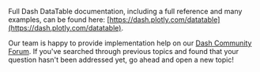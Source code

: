 Full Dash DataTable documentation, including a full reference and many
examples, can be found here:
[https://dash.plotly.com/datatable](https://dash.plotly.com/datatable).

Our team is happy to provide implementation help on our
[Dash Community Forum](https://community.plotly.com/c/dash). If you've searched
through previous topics and found that your question hasn't been addressed yet,
go ahead and open a new topic!
